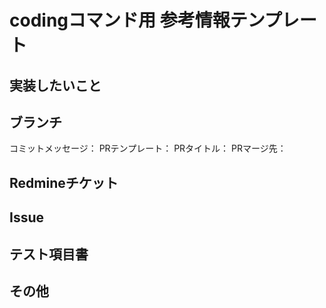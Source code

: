 # codingコマンド用 参考情報テンプレート

## 実装したいこと


## ブランチ
コミットメッセージ：
PRテンプレート：
PRタイトル：
PRマージ先：

## Redmineチケット


## Issue
<!-- GitHubのissueのURL（mcpで読み取ること） -->


## テスト項目書
<!-- 以下のテストを通過できるようにする必要があります（mcpで読み取ること） -->


## その他
<!-- その他の重要な情報、制約事項、参考資料など（mcpで読み取ること） -->

